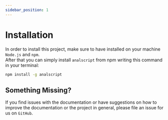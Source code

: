 ```yaml
---
sidebar_position: 1
---
```


# Installation
In order to install this project, make sure to have installed on your machine `Node.js` and `npm`.  
After that you can simply install `analscript` from npm writing this command in your terminal:
```bash
npm install -g analscript
```

## Something Missing?
If you find issues with the documentation or have suggestions on how to improve the documentation or the project in general, please file an issue for us on `GitHub`.
